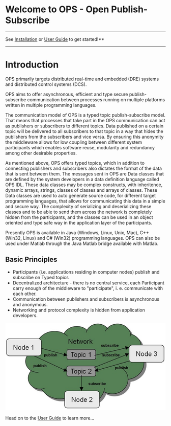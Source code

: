 # Welcome to OPS - Open Publish-Subscribe #


---

See [Installation](Doc/Installation.md) or [User Guide](Doc/UserGuide.md) to get started!**

---


# Introduction #

OPS primarily targets distributed real-time and embedded (DRE) systems and distributed control systems (DCS).

OPS aims to offer asynchronous, efficient and type secure publish-subscribe communication between processes running on multiple platforms written in multiple programming languages.

The communication model of OPS is a typed topic publish-subscribe model. That means that processes that take part in the OPS communication can act as publishers or subscribers to different topics. Data published on a certain topic will be delivered to all subscribers to that topic in a way that hides the publishers from the subscribers and vice versa. By ensuring this anonymity the middleware allows for low coupling between different system participants which enables software reuse, modularity and redundancy among other desirable properties.

As mentioned above, OPS offers typed topics, which in addition to connecting publishers and subscribers also dictates the format of the data that is sent between them. The messages sent in OPS are Data classes that are defined by the system developers in a data definition language called OPS IDL. These data classes may be complex constructs, with inheritence, dynamic arrays, strings, classes of classes and arrays of classes. These Data classes are used to auto generate source code, for different target programming languages, that allows for communicating this data in a simple and secure way. The complexity of serializing and deserializing these classes and to be able to send them across the network is completely hidden from the participants, and the classes can be used in an object oriented and type safe way in the application layer of the participants.

Presently OPS is available in Java (Windows, Linux, Unix, Mac), C++ (Win32, Linux) and C# (Win32) programming languages. OPS can also be used under Matlab through the Java Matlab bridge available with Matlab.


## Basic Principles ##

  * Participants (i.e. applications residing in computer nodes) publish and subscribe on Typed topics
  * Decentralized architecture - there is no central service, each Participant carry enough of the middleware to "participate", i. e. communicate with each other.
  * Communication between publishers and subscribers is asynchronous and anonymous.
  * Networking and protocol complexity is hidden from application developers.


![pub_sub_overview.jpg](Doc/pub_sub_overview.jpg)

Head on to the [User Guide](Doc/UserGuide.md) to learn more...
